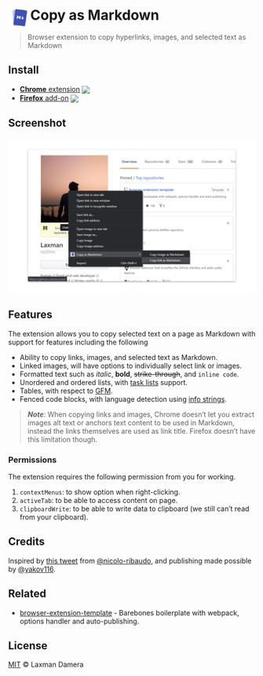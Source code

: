 # <img src="source/copy-as-markdown.png" width="45" align="left"> Copy as Markdown

> Browser extension to copy hyperlinks, images, and selected text as Markdown


## Install

- [**Chrome** extension][link-cws] [<img valign="middle" src="https://img.shields.io/chrome-web-store/v/nlaionblcaejecbkcillglodmmfhjhfi.svg?label=%20">][link-cws]
- [**Firefox** add-on][link-amo] [<img valign="middle" src="https://img.shields.io/amo/v/cpy-as-md.svg?label=%20">][link-amo]


## Screenshot

![Copy as Markdown](media/screenshot-1280x800.png)


## Features

The extension allows you to copy selected text on a page as Markdown with support for features including the following

- Ability to copy links, images, and selected text as Markdown.
- Linked images, will have options to individually select link or images.
- Formatted text such as _italic_, **bold**, ~~strike-through~~, and `inline code`.
- Unordered and ordered lists, with [task lists](https://github.github.com/gfm/#task-list-items-extension-) support.
- Tables, with respect to [GFM](https://github.github.com/gfm/#tables-extension-).
- Fenced code blocks, with language detection using [info strings](https://github.github.com/gfm/#example-112).

> **_Note_**: When copying links and images, Chrome doesn’t let you extract images alt text or anchors text content to be used in Markdown, instead the links themselves are used as link title. Firefox doesn’t have this limitation though.


### Permissions

The extension requires the following permission from you for working.

1. `contextMenus`: to show option when right-clicking.
1. `activeTab`: to be able to access content on page.
1. `clipboardWrite`: to be able to write data to clipboard (we still can’t read from your clipboard).


## Credits

Inspired by [this tweet](https://twitter.com/NicoloRibaudo/status/1143521181196345346) from [@nicolo-ribaudo](https://github.com/nicolo-ribaudo), and publishing made possible by [@yakov116](https://github.com/yakov116).


## Related

- [browser-extension-template](https://github.com/notlmn/browser-extension-template) - Barebones boilerplate with webpack, options handler and auto-publishing.


## License

[MIT](license) &copy; Laxman Damera


[link-amo]: https://addons.mozilla.org/en-US/firefox/addon/cpy-as-md/
[link-cws]: https://chrome.google.com/webstore/detail/copy-as-markdown/nlaionblcaejecbkcillglodmmfhjhfi/
